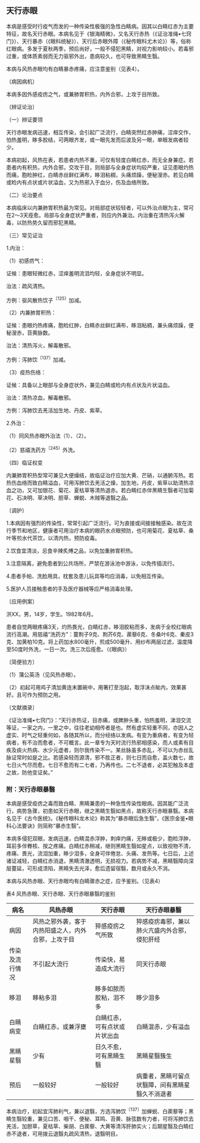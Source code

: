 ## 天行赤眼

本病是感受时行疫气而发的一种传染性极强的急性白睛病。因其以白睛红赤为主要特征，故名天行赤眼。本病名见于《银海精微》，又名天行赤热（《证治准绳•七窍门》）、天行暴赤（《眼科统秘》）、天行后赤眼外障（《秘传眼科尤木论》）等，俗称红眼病。多发于夏秋两季，预后尚好，一般不侵犯黑睛，对视力影响较小。若毒邪过重，或体质素弱而无力驱邪外出，患病较久，也可导致黑睛生翳。

本病与风热赤眼均有白睛暴赤疼痛，应注意鉴别（见表4）。

〔病因病机〕

本病多因外感疫疠之气，或兼肺胃积热，内外合邪，上攻于目所致。

〔辨证论治〕

（一）辨证要领

天行赤眼发病迅速，相互传染，会引起广泛流行，白睛突然红赤肿痛，涩痒交作，怕热羞明，眵多胶结，可两眼齐发，或一眼先发而后波及另一眼，单眼发病者较少。

本病初起，风热在表，若患者内热不重，可仅有轻度白睛红赤，而无全身兼症。若患者内有积热，内外合邪，交攻于目，则局部与全身症状均较严重，证见患眼灼热而痛，胞睑肿红，白睛赤丝鲜红满布，眵泪粘稠，头痛烦躁，便秘溲赤。若见白睛或睑内有点状或片状溢血，又为热邪入于血分，伤及血络所致。

（二）论治要点

本病临床以内兼肺胃积热最为常见。对局部症状较轻者，可以外治点眼为主，常可在2〜3天痊愈。局部与全身症状严重者，则应内外兼治。内治重在清热泻火解毒，以防热势久留而邪犯黑睛。

（三）常见证治

1.内治：

（1）初感疠气：

证候：患眼轻微红赤，涩痒羞明流泪均轻，全身症状不明显。

治法：疏风清热。

方例：驱风散热饮子<sup>〔125〕</sup>加减。

（2）内兼肺胃积热：

证候：患眼灼热疼痛，胞睑红肿，白睛赤丝鲜红满布，眵泪粘稠，兼头痛烦躁，便秘溲赤，苔黄脉数。

治法：清热泻火，解毒散邪。

方例：泻肺饮<sup>〔137〕</sup>加减。

（3）疫热伤络：

证候：具备以上眼部与全身症状外，兼见白睛或睑内有点状及片状溢血。

治法：清热凉血，解毒散邪。

方例：泻肺饮去羌活加生地、丹皮、紫草。

2.外治：

（1）同风热赤眼外治法（1）、（2）。

（2）慈禧洗药方<sup>〔245〕</sup>外洗。

（四）临证权变

内兼肺胃积热型常可兼见大便燥结，故临证治疗应加大黄、芒硝，以通腑泻热。若热伤血络而致白睛溢血，可用泻肺饮去羌活之燥，加生地，丹皮，紫草以助清热凉血之功，又可加银花、菊花、夏枯草等清热退赤。若白睛红赤伴黑睛生翳者可加菊花、石决明、草决明、胆草、蝉蜕、木贼等退翳之品。

〔调护〕

1.本病因有强烈的传染性，常常引起广泛流行。可为直接或间接接触感染。故在流行季节和地区，健康者可用治疗本病的眼药水点眼预防，也可用菊花、夏枯草、桑叶等煎水代茶饮，以清内热，预防疫毒。

2.饮食宜清淡，忌食辛辣炙煿之品，以免加重肺胃积热。

3.注意隔离，避免患者到公共场所，严禁在游泳池中游泳，以免传插流行。

4.患者手帕、洗脸用具，枕套及患儿玩具等均应消毒，以免相互传染。

5.医护人员接触患者的手及医疗器械等应严格消毒处理。

〔应用例案〕

洪XX，男，14岁，学生。1982年6月。

患者自觉两眼疼痛3天，灼热畏光，白睛红赤，眵泪胶粘而多，发病于全校红眼病流行高潮。用慈禧“洗药方”：蔓荆子9克、荆芥6克、蒺藜6克、冬桑叶6克、秦皮3克、加黄柏10克。将上药加水800毫升，煎成500毫升、用纱布两层过滤，温度降至50度时外洗，一日一次。洗三次后痊愈。（《眼病》）

〔简便验方〕

（1）蒲公英汤（见风热赤眼）。

（2）初起可用鸡子清加黄连末置碗中，用箸打至泡起，取浮沫点眦内，效果甚好。且可作为预防之用。

〔文献摘录〕

《证治准绳•七窍门》：“天行赤热证，目赤痛，或脾肿头重，怕热羞明，涕泪交流等证，一家之内，一里之中，往往老幼相传者是也。然有虚实轻重不同，亦因人之虚实、时气之轻重何如，各随其所以，而分经络以发病。有变为重病者，有变为轻病者，有不治而愈者，不可概言。此一章专为天时流行热邪相感染，而人或素有目疾及痰火热病、水少元虚者，则尔我传染不一。某丝脉虽多赤乱，不可以为赤丝乱脉证常时如是之比。若感染轻而源清，邪不胜正者，则七日而自愈，盖火数七，故七日火气尽而愈。七日不愈而有二七者，乃再传也。二七不退者，必其犯触及本虚之故，防他变证矣。”

### 附：天行赤眼暴翳

本病是感受疫疠之毒而致白睛、黑睛兼患的一种急性传染性眼病。因其能广泛流行，病势急骤，初患如天行赤眼，继之黑睛生翳如黑点，故称天行赤眼暴翳。本病名见于《古今医统》。《秘传眼科龙木论》称其为“暴赤眼后急生翳”，《医宗金鉴•眼科心法要诀》则简称“暴赤生翳”。

本病多侵犯双眼，发病迅速，白睛混赤浮肿，刺痒灼痛，无眵或极少，胞睑浮肿，耳前多伴臖核、按之疼痛。白睛红赤稍减，继则黑睛生翳如星点，以致视物不清，疼痛、畏光，流泪加重，眵少泪多，全身可伴倦怠、头痛、发热等。七日后，上述诸证减轻，白睛红赤消退，黑睛清澈透明，无损视力。若病势不减，黑睛翳障向深层蔓延，可形成溃陷，黑睛失去光泽，愈后遗留宿翳，数月或永久不消。

本病与风热赤眼、天行赤眼均有白睛骤赤之症，应予鉴别。（见表4）

表4  风热赤眼、天行赤眼、天行赤眼暴翳的鉴别

| 病名           | 风热赤眼                                           | 天行赤眼                     | 天行赤眼暴翳                                     |
| -------------- | -------------------------------------------------- | ---------------------------- | ------------------------------------------------ |
| 病因           | 风热之邪外袭，客于内热阳盛之人，内外合邪，上攻于目 | 猝感疫疠之气所致             | 猝感疫疠毒邪，兼以肺火亢盛内外合邪，侵犯肝经     |
| 传染及流行情况 | 不引起大流行                                       | 传染快，易造成大流行         | 同天行赤眼                                       |
| 眵泪           | 眵粘多泪                                           | 眵多如脓而胶粘，泪不多       | 眵少泪多                                         |
| 白睛病变       | 白睛红赤，或兼浮壅                                 | 白睛红赤，可有点状或片状出血 | 白睛混赤，少有溢血                               |
| 黑睛星翳       | 少有                                               | 日久不愈，可有黑睛生翳       | 黑睛星翳簇生                                     |
| 预后           | 一般较好                                           | 一般较好                     | 病重者，黑睛可留点状翳障，间有黑睛星翳久不消退者 |

本病治疗，初起宜泻肺利气，兼以退翳，方选泻肺饮<sup>〔137〕</sup>加蝉蜕、白蒺藜等；黑睛生翳较重，兼见口苦、咽干、便秘、耳鸣、苔黄、脉弦数有力者，可将泻肺饮去羌活，加胆草，夏枯草、柴胡、白蒺藜、大黄等清泻肝肺实火；后期星翳及白睛红赤不退者，可用拨云退翳丸疏风清热，退翳明目。
